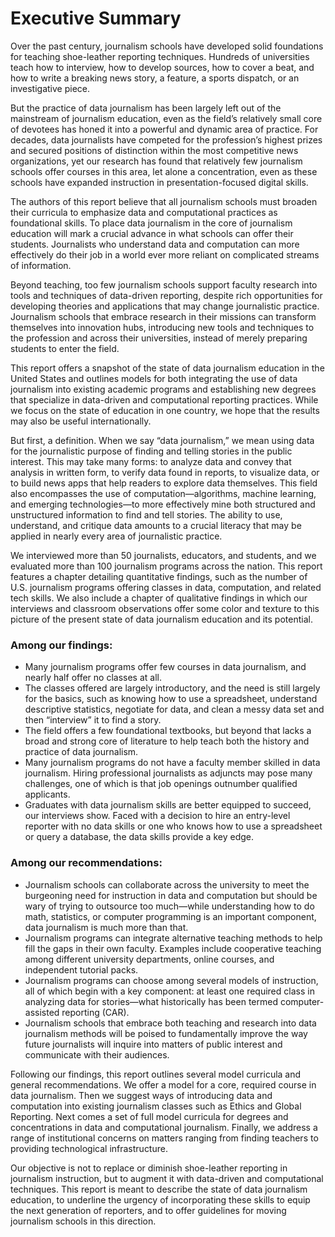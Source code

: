 # Executive Summary

Over the past century, journalism schools have developed solid foundations for teaching shoe-leather reporting techniques. Hundreds of universities teach how to interview, how to develop sources, how to cover a beat, and how to write a breaking news story, a feature, a sports dispatch, or an investigative piece.

But the practice of data journalism has been largely left out of the mainstream of journalism education, even as the field’s relatively small core of devotees has honed it into a powerful and dynamic area of practice. For decades, data journalists have competed for the profession’s highest prizes and secured positions of distinction within the most competitive news organizations, yet our research has found that relatively few journalism schools offer courses in this area, let alone a concentration, even as these schools have expanded instruction in presentation-focused digital skills.

The authors of this report believe that all journalism schools must broaden their curricula to emphasize data and computational practices as foundational skills. To place data journalism in the core of journalism education will mark a crucial advance in what schools can offer their students. Journalists who understand data and computation can more effectively do their job in a world ever more reliant on complicated streams of information.

Beyond teaching, too few journalism schools support faculty research into tools and techniques of data-driven reporting, despite rich opportunities for developing theories and applications that may change journalistic practice. Journalism schools that embrace research in their missions can transform themselves into innovation hubs, introducing new tools and techniques to the profession and across their universities, instead of merely preparing students to enter the field.

This report offers a snapshot of the state of data journalism education in the United States and outlines models for both integrating the use of data journalism into existing academic programs and establishing new degrees that specialize in data-driven and computational reporting practices. While we focus on the state of education in one country, we hope that the results may also be useful internationally.

But first, a definition. When we say “data journalism,” we mean using data for the journalistic purpose of finding and telling stories in the public interest. This may take many forms: to analyze data and convey that analysis in written form, to verify data found in reports, to visualize data, or to build news apps that help readers to explore data themselves. This field also encompasses the use of computation—algorithms, machine learning, and emerging technologies—to more effectively mine both structured and unstructured information to find and tell stories. The ability to use, understand, and critique data amounts to a crucial literacy that may be applied in nearly every area of journalistic practice.

We interviewed more than 50 journalists, educators, and students, and we evaluated more than 100 journalism programs across the nation. This report features a chapter detailing quantitative findings, such as the number of U.S. journalism programs offering classes in data, computation, and related tech skills. We also include a chapter of qualitative findings in which our interviews and classroom observations offer some color and texture to this picture of the present state of data journalism education and its potential.

### Among our findings:
*   Many journalism programs offer few courses in data journalism, and nearly half offer no classes at all.
*   The classes offered are largely introductory, and the need is still largely for the basics, such as knowing how to use a spreadsheet, understand descriptive statistics, negotiate for data, and clean a messy data set and then “interview” it to find a story.
*   The field offers a few foundational textbooks, but beyond that lacks a broad and strong core of literature to help teach both the history and practice of data journalism.
*   Many journalism programs do not have a faculty member skilled in data journalism. Hiring professional journalists as adjuncts may pose many challenges, one of which is that job openings outnumber qualified applicants.
*   Graduates with data journalism skills are better equipped to succeed, our interviews show. Faced with a decision to hire an entry-level reporter with no data skills or one who knows how to use a spreadsheet or query a database, the data skills provide a key edge.

### Among our recommendations:
*   Journalism schools can collaborate across the university to meet the burgeoning need for instruction in data and computation but should be wary of trying to outsource too much—while understanding how to do math, statistics, or computer programming is an important component, data journalism is much more than that.
*   Journalism programs can integrate alternative teaching methods to help fill the gaps in their own faculty. Examples include cooperative teaching among different university departments, online courses, and independent tutorial packs.
*   Journalism programs can choose among several models of instruction, all of which begin with a key component: at least one required class in analyzing data for stories—what historically has been termed computer-assisted reporting (CAR).
*   Journalism schools that embrace both teaching and research into data journalism methods will be poised to fundamentally improve the way future journalists will inquire into matters of public interest and communicate with their audiences.

Following our findings, this report outlines several model curricula and general recommendations. We offer a model for a core, required course in data journalism. Then we suggest ways of introducing data and computation into existing journalism classes such as Ethics and Global Reporting. Next comes a set of full model curricula for degrees and concentrations in data and computational journalism. Finally, we address a range of institutional concerns on matters ranging from finding teachers to providing technological infrastructure.

Our objective is not to replace or diminish shoe-leather reporting in journalism instruction, but to augment it with data-driven and computational techniques. This report is meant to describe the state of data journalism education, to underline the urgency of incorporating these skills to equip the next generation of reporters, and to offer guidelines for moving journalism schools in this direction.
